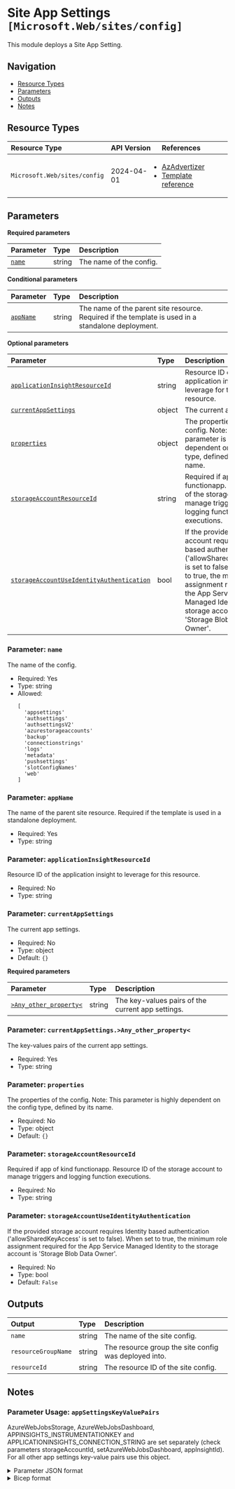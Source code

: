 # Site App Settings `[Microsoft.Web/sites/config]`

This module deploys a Site App Setting.

## Navigation

- [Resource Types](#Resource-Types)
- [Parameters](#Parameters)
- [Outputs](#Outputs)
- [Notes](#Notes)

## Resource Types

| Resource Type | API Version | References |
| :-- | :-- | :-- |
| `Microsoft.Web/sites/config` | 2024-04-01 | <ul style="padding-left: 0px;"><li>[AzAdvertizer](https://www.azadvertizer.net/azresourcetypes/microsoft.web_sites_config.html)</li><li>[Template reference](https://learn.microsoft.com/en-us/azure/templates/Microsoft.Web/2024-04-01/sites/config)</li></ul> |

## Parameters

**Required parameters**

| Parameter | Type | Description |
| :-- | :-- | :-- |
| [`name`](#parameter-name) | string | The name of the config. |

**Conditional parameters**

| Parameter | Type | Description |
| :-- | :-- | :-- |
| [`appName`](#parameter-appname) | string | The name of the parent site resource. Required if the template is used in a standalone deployment. |

**Optional parameters**

| Parameter | Type | Description |
| :-- | :-- | :-- |
| [`applicationInsightResourceId`](#parameter-applicationinsightresourceid) | string | Resource ID of the application insight to leverage for this resource. |
| [`currentAppSettings`](#parameter-currentappsettings) | object | The current app settings. |
| [`properties`](#parameter-properties) | object | The properties of the config. Note: This parameter is highly dependent on the config type, defined by its name. |
| [`storageAccountResourceId`](#parameter-storageaccountresourceid) | string | Required if app of kind functionapp. Resource ID of the storage account to manage triggers and logging function executions. |
| [`storageAccountUseIdentityAuthentication`](#parameter-storageaccountuseidentityauthentication) | bool | If the provided storage account requires Identity based authentication ('allowSharedKeyAccess' is set to false). When set to true, the minimum role assignment required for the App Service Managed Identity to the storage account is 'Storage Blob Data Owner'. |

### Parameter: `name`

The name of the config.

- Required: Yes
- Type: string
- Allowed:
  ```Bicep
  [
    'appsettings'
    'authsettings'
    'authsettingsV2'
    'azurestorageaccounts'
    'backup'
    'connectionstrings'
    'logs'
    'metadata'
    'pushsettings'
    'slotConfigNames'
    'web'
  ]
  ```

### Parameter: `appName`

The name of the parent site resource. Required if the template is used in a standalone deployment.

- Required: Yes
- Type: string

### Parameter: `applicationInsightResourceId`

Resource ID of the application insight to leverage for this resource.

- Required: No
- Type: string

### Parameter: `currentAppSettings`

The current app settings.

- Required: No
- Type: object
- Default: `{}`

**Required parameters**

| Parameter | Type | Description |
| :-- | :-- | :-- |
| [`>Any_other_property<`](#parameter-currentappsettings>any_other_property<) | string | The key-values pairs of the current app settings. |

### Parameter: `currentAppSettings.>Any_other_property<`

The key-values pairs of the current app settings.

- Required: Yes
- Type: string

### Parameter: `properties`

The properties of the config. Note: This parameter is highly dependent on the config type, defined by its name.

- Required: No
- Type: object
- Default: `{}`

### Parameter: `storageAccountResourceId`

Required if app of kind functionapp. Resource ID of the storage account to manage triggers and logging function executions.

- Required: No
- Type: string

### Parameter: `storageAccountUseIdentityAuthentication`

If the provided storage account requires Identity based authentication ('allowSharedKeyAccess' is set to false). When set to true, the minimum role assignment required for the App Service Managed Identity to the storage account is 'Storage Blob Data Owner'.

- Required: No
- Type: bool
- Default: `False`

## Outputs

| Output | Type | Description |
| :-- | :-- | :-- |
| `name` | string | The name of the site config. |
| `resourceGroupName` | string | The resource group the site config was deployed into. |
| `resourceId` | string | The resource ID of the site config. |

## Notes

### Parameter Usage: `appSettingsKeyValuePairs`

AzureWebJobsStorage, AzureWebJobsDashboard, APPINSIGHTS_INSTRUMENTATIONKEY and APPLICATIONINSIGHTS_CONNECTION_STRING are set separately (check parameters storageAccountId, setAzureWebJobsDashboard, appInsightId).
For all other app settings key-value pairs use this object.

<details>

<summary>Parameter JSON format</summary>

```json
"appSettingsKeyValuePairs": {
    "value": [
        {
            "name": "key1",
            "value": "val1"
        },
        {
            "name": "key2",
            "value": "val2"
        }
    ]
}
```

</details>

<details>

<summary>Bicep format</summary>

```bicep
appSettingsKeyValuePairs: [
    {
        name: 'key1'
        value: 'val1'
    }
    {
        name: 'key2'
        value: 'val2'
    }
]
```

</details>
<p>
